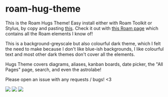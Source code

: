 # roam-hug-theme
This is the Roam Hugs Theme! Easy install either with Roam Toolkit or Stylus, by copy and pasting [this](https://raw.githubusercontent.com/kipply/roam-hug-theme/master/theme.css). Check it out with [this Roam page](https://roamresearch.com/#/app/kipply/page/EE-wV1Z1V?help) which contains all the Roam elements I know of!

This is a background-greyscale but also colourful dark theme, which I felt the need to make because I don't like blue-ish backgrounds, I like colourful text and most other dark themes don't cover all the elements.

Hugs Theme covers diagrams, aliases, kanban boards, date picker, the "All Pages" page, search, and even the astrolabe! 

Please open an issue with any requests / bugs! <3 

![](https://i.imgur.com/MjvnXZh.png)
![](https://i.imgur.com/Sa8EBWy.png)
![](https://i.imgur.com/UusI9Hl.png)
